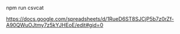 npm run csvcat

https://docs.google.com/spreadsheets/d/1RueD6ST8SJCjP5b7z0rZf-A90QWuOJtmy7z5kYJHEoE/edit#gid=0